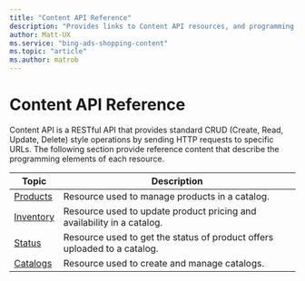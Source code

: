 ```yaml
---
title: "Content API Reference"
description: "Provides links to Content API resources, and programming elements of each of the Content API."
author: Matt-UX
ms.service: "bing-ads-shopping-content"
ms.topic: "article"
ms.author: matrob
---
```


# Content API Reference

Content API is a RESTful API that provides standard CRUD (Create, Read, Update, Delete) style operations by sending HTTP requests to specific URLs. The following section provide reference content that describe the programming elements of each resource.

|Topic|Description|
|---------|---------------
|[Products](products-resource.md)|Resource used to manage products in a catalog.
|[Inventory](inventory-resource.md)|Resource used to update product pricing and availability in a catalog.
|[Status](status-resource.md)|Resource used to get the status of product offers uploaded to a catalog.
|[Catalogs](catalogs-resource.md)|Resource used to create and manage catalogs.
